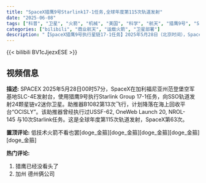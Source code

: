 ```yaml
---
title: "SpaceX猎鹰9号Starlink17-1任务,全球年度第115次轨道发射"
date: "2025-06-08"
tags: ["科普", "卫星", "火箭", "机械", "美国", "科学", "航天", "猎鹰9号", "SpaceX", "星链"]
categories: ["bilibili", "商业航天", "运载火箭", "卫星部署"]
description: "【SpaceX猎鹰9号执行星链17-1任务】2025年5月28日（北京时间），SpaceX在加州范登堡太空军基地成功发射猎鹰9号火箭，将24颗星链v2迷你卫星送入太阳同步轨道（SSO），完成'Starlink Group 17-1'任务。本次任务使用的B1082助推器已实现13次复用，曾执行USSF-62、OneWeb第20次发射及10次星链任务，并计划降落在'OCISLY'回收平台上。此次发射标志着SpaceX年内第63次发射，占全球年度轨道发射总数的54.8%，持续推动星链网络部署与火箭可重复使用技术发展。"
---
```


{{< bilibili BV1cJjezxESE >}}

## 视频信息

**描述:**
SPACEX
2025年5月28日00时57分，SpaceX在加利福尼亚州范登堡空军基地SLC-4E发射台，使用猎鹰9号执行Starlink Group 17-1任务，向SSO轨道发射24颗星链v2迷你卫星。助推器B1082第13次飞行，计划降落在海上回收平台“OCISLY”。该助推器曾经执行过USSF-62, OneWeb Launch 20, NROL-145 与10次Starlink任务。这是全球年度第115次轨道发射，SpaceX第63次。

**置顶评论:**
低技术火箭不看也罢[doge_金箍][doge_金箍][doge_金箍][doge_金箍][doge_金箍]

**热门评论:**
1. 猎鹰已经没看头了
2. 加州 德州俩公司
